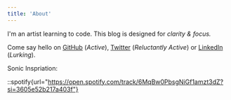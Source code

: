 ```yaml
---
title: 'About'
---
```


<!--
This content will be displayed at the top of the index page.
You can leave this empty if you don’t want to show any content.
-->

I'm an artist learning to code. This blog is designed for _clarity & focus._

Come say hello on [GitHub](https://github.com/mite404) (_Active_), [Twitter](https://x.com/mite_404) (_Reluctantly Active_) or [LinkedIn](https://www.linkedin.com/feed/) (_Lurking_).

<!--
// gotta find out why these cards don't work..
::link{url="https://x.com/mite_404"}
::x{url="hhttps://x.com/mite_404"}
-->

Sonic Inspriation:

::spotify{url="https://open.spotify.com/track/6MqBw0PbsgNiGf1amzt3dZ?si=3605e52b217a403f"}
